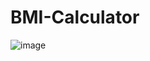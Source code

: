 # BMI-Calculator
![image](https://github.com/WinsonJunior/BMI-Calculator/assets/58245755/c8081235-26f2-4e20-a293-b68ff6289f43)
